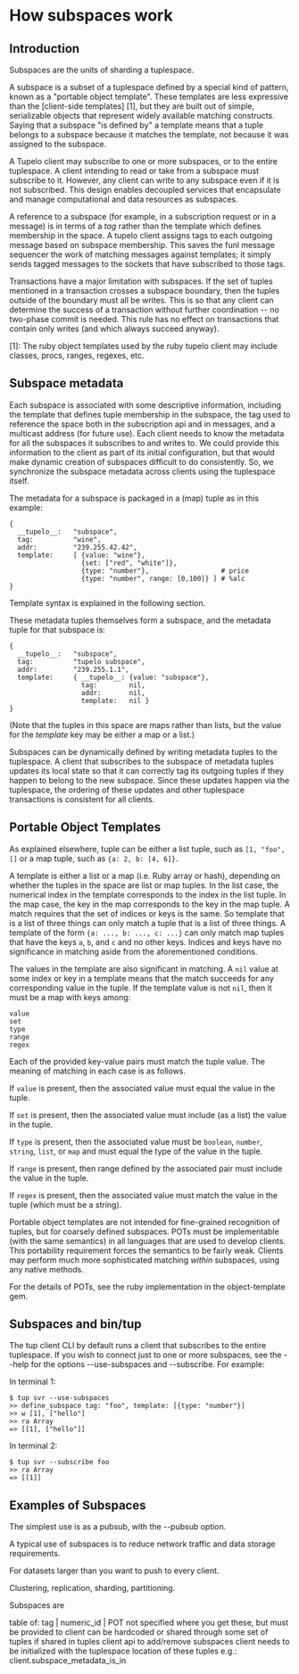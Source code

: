How subspaces work
==================

Introduction
------------

Subspaces are the units of sharding a tuplespace.

A subspace is a subset of a tuplespace defined by a special kind of pattern,
known as a "portable object template". These templates are less expressive than
the [client-side templates] [1], but they are built out of simple, serializable
objects that represent widely available matching constructs. Saying that a
subspace "is defined by" a template means that a tuple belongs to a subspace
because it matches the template, not because it was assigned to the subspace.

A Tupelo client may subscribe to one or more subspaces, or to the entire
tuplespace. A client intending to read or take from a subspace must subscribe to
it. However, any client can write to any subspace even if it is not subscribed.
This design enables decoupled services that encapsulate and manage computational
and data resources as subspaces.

A reference to a subspace (for example, in a subscription request or in a
message) is in terms of a _tag_ rather than the template which defines
membership in the space. A tupelo client assigns tags to each outgoing message
based on subspace membership. This saves the funl message sequencer the work of
matching messages against templates; it simply sends tagged messages to the
sockets that have subscribed to those tags.

Transactions have a major limitation with subspaces. If the set of tuples
mentioned in a transaction crosses a subspace boundary, then the tuples outside
of the boundary must all be writes. This is so that any client can determine the
success of a transaction without further coordination -- no two-phase commit is
needed. This rule has no effect on transactions that contain only writes (and
which always succeed anyway).

[1]: The ruby object templates used by the ruby tupelo client may include
classes, procs, ranges, regexes, etc.

Subspace metadata
-----------------

Each subspace is associated with some descriptive information, including the
template that defines tuple membership in the subspace, the tag used to
reference the space both in the subscription api and in messages, and a
multicast address (for future use). Each client needs to know the metadata for
all the subspaces it subscribes to and writes to. We could provide this
information to the client as part of its initial configuration, but that would
make dynamic creation of subspaces difficult to do consistently. So, we
synchronize the subspace metadata across clients using the tuplespace itself.

The metadata for a subspace is packaged in a (map) tuple as in this example:

    {
      __tupelo__:   "subspace",
      tag:          "wine",
      addr:         "239.255.42.42",
      template:     [ {value: "wine"},
                      {set: ["red", "white"]},
                      {type: "number"},                  # price
                      {type: "number", range: [0,100]} ] # %alc
    }

Template syntax is explained in the following section.

These metadata tuples themselves form a subspace, and the metadata tuple for
that subspace is:

    {
      __tupelo__:   "subspace",
      tag:          "tupelo subspace",
      addr:         "239.255.1.1",
      template:     { __tupelo__: {value: "subspace"},
                      tag:        nil,
                      addr:       nil,
                      template:   nil }
    }

(Note that the tuples in this space are maps rather than lists, but the value
for the _template_ key may be either a map or a list.)

Subspaces can be dynamically defined by writing metadata tuples to the
tuplespace. A client that subscribes to the subspace of metadata tuples updates
its local state so that it can correctly tag its outgoing tuples if they happen
to belong to the new subspace. Since these updates happen via the tuplespace,
the ordering of these updates and other tuplespace transactions is consistent
for all clients.

Portable Object Templates
-------------------------

As explained elsewhere, tuple can be either a list tuple, such as `[1, "foo",
[]` or a map tuple, such as `{a: 2, b: [4, 6]}`.

A template is either a list or a map (i.e. Ruby array or hash), depending on
whether the tuples in the space are list or map tuples. In the list case, the
numerical index in the template corresponds to the index in the list tuple. In
the map case, the key in the map corresponds to the key in the map tuple. A
match requires that the set of indices or keys is the same. So template that is
a list of three things can only match a tuple that is a list of three things. A
template of the form `{a: ..., b: ..., c: ...}` can only match map tuples that
have the keys `a`, `b`, and `c` and no other keys. Indices and keys have no
significance in matching aside from the aforementioned conditions.

The values in the template are also significant in matching. A `nil` value at
some index or key in a template means that the match succeeds for any
corresponding value in the tuple. If the template value is not `nil`, then it
must be a map with keys among:

    value
    set
    type
    range
    regex

Each of the provided key-value pairs must match the tuple value. The meaning of
matching in each case is as follows.

If `value` is present, then the associated value must equal the value in the
tuple.

If `set` is present, then the associated value must include (as a list) the
value in the tuple.

If `type` is present, then the associated value must be `boolean`, `number`, `string`, `list`, or `map` and must equal the type of the value in the tuple.

If `range` is present, then range defined by the associated pair must include
the value in the tuple.

If `regex` is present, then the associated value must match the value in the
tuple (which must be a string).

Portable object templates are not intended for fine-grained recognition of
tuples, but for coarsely defined subspaces. POTs must be implementable (with the
same semantics) in all languages that are used to develop clients. This
portability requirement forces the semantics to be fairly weak. Clients may
perform much more sophisticated matching _within_ subspaces, using any native
methods.

For the details of POTs, see the ruby implementation in the object-template gem.

Subspaces and bin/tup
---------------------

The tup client CLI by default runs a client that subscribes to the entire tuplespace. If you wish to connect just to one or more subspaces, see the --help for the options --use-subspaces and --subscribe. For example:

In terminal 1:

    $ tup svr --use-subspaces
    >> define_subspace tag: "foo", template: [{type: "number"}]
    >> w [1], ["hello"]
    >> ra Array
    => [[1], ["hello"]]

In terminal 2:

    $ tup svr --subscribe foo
    >> ra Array
    => [[1]]

Examples of Subspaces
---------------------

The simplest use is as a pubsub, with the --pubsub option.

A typical use of subspaces is to reduce network traffic and data storage
requirements.

For datasets larger than you want to push to every client.

Clustering, replication, sharding, partitioning.


Subspaces are 

  table of:
    tag | numeric_id | POT
  not specified where you get these, but must be provided to client
    can be hardcoded or shared through some set of tuples
  if shared in tuples
    client api to add/remove subspaces
    client needs to be initialized with the tuplespace location of these tuples
      e.g.: client.subspace_metadata_is_in <template>
      where template is typically a POT
  the numeric id will be used as part of a multicast address in some future version of funl

archiver
--------

  manage table of tags
  dump operation accepts list of tags and uses them to select output
  watches for changes in subspace metadata
  option to subscribe archiver instance to just specified tags

client
------

* start with either a list of metadata tuples (and dynamic prohibited)
  or subscription to the subspace of them

  client api keeps metadata tuples separate from other tuples, so that
  normally you only interact with them through a special api
    worker has separate data structure for them
    they can be written, but not taken [OBSOLETE]

* writes need to attach tags
    normally, do this by POT from subspace metadata
    for speed, can provide them explicitly
      with option to check against POT for debugging
    If the set of tuples mentioned in a transaction crosses a subspace boundary
      then the tuples outside of the boundary must all be writes [TODO]
  subscribe/subspace api
    sub sends coordinated requests to archiver and to funl
    unsub optionally purges unneeded data
* incoming messages
    if message contains unsubscribed tags [TODO]
      must filter out tuples that are not subscribed (these must be writes,
      because of the transaction limitation)


Support from funl
-----------------

The Funl::Client API defines these methods:

    subscribe_all
    subscribe_tags tags
    unsubscribe_all
    unsubscribe_tags tags
    handle_ack ack

These are used by the Tupelo::Client to manage subspaces.

A Funl::Message has a #tags method for assigning tags, which are used by the message sequencer to dispatch messages to subscribers. Also, assigning a tag value of +true+ requests that mseq reflect the message back to the sender (minus payload), so that #write_wait can tell when to stop waiting, for example.





subspaces
  aka tags, channels, multicast addressses
    the following are in 1-1 correspondence
      subspace (inf set of tuples)
      predicate (template in weak sense below)
      tag (readable name)
      numeric tag (0...2**16)
      multicast address
  
  tag mapping is stored in hash tuples
    {
      __tup_meta__:  "subspace",
      tag:          "foo things",
      addr:         "239.255.42.42",
      template:     [ {value: "foo"},
                      nil,
                      {set: ["red", "green"]},
                      {type: "number"},
                      {type: "number", range: [1,100]} ],
      opt:          {} # other app-specified data
    }
    the template is a weak, but portable syntax for matching
      it should be easily compiled into fast matching code/objects
      like a regex for simple data structures
      (should "opt" be replaced by wildcard key?)
  
  every client (even pubsub) must listen for
    {__tup_meta__: "subspace",...} tuples
    OR have this info preconfigured and guaranteed not to change

  client is responsible for attaching all relevant tags to messages
    scan each tuple that is witten or taken against the tag mapping
    must check this condition:
      if t1 is a tuple taken in a transaction that also takes or writes t2
        and S is a space containing t2
        then S contains t1
      this is so that receiver can determine success of transaction without
        further coordination -- no 2PC needed

  if client writes to subspace that it does not also subscribe to
    then must set flag in message so that msg is reflected as ack
